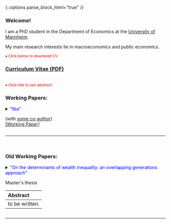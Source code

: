{::options parse_block_html="true" /}

### Welcome!

I am a PhD student in the Department of Economics at the [University of Mannheim](https://www.vwl.uni-mannheim.de/en/).

My main research interests lie in macroeconomics and public economics.

<font color="scarlet"><i><small>&diams; Click below to download CV.</small></i></font> 
### [Curriculum Vitae (PDF)](Hack_Lukas-CV.pdf)

<br>
<font color="scarlet"><i><small>&diams; Click title to see abstract.</small></i></font>  


### Working Papers:
<details>
  <summary markdown="span"><font color="blue">"tba"</font>
    
  (with [some co-author](www.kicker.de))
  <br><a href="www.kicker.de"><u>[Working Paper]</u></a> </summary>
  
  | **Abstract**          |
  |:---------------------------|
  | Some abstract. |
  
 </details>
 
 ----
 
 <br>
 
 
### Old Working Papers:
<details>
  <summary markdown="span"><font color="blue">"On the determinants of wealth inequality: an overlapping generations approach"</font>
    
  Master's thesis
  
  | **Abstract**          |
  |:---------------------------|
  | to be written. |
  
 </details>
 
 ----
